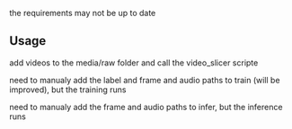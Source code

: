 the requirements may not be up to date


## Usage
add videos to the media/raw folder and call the video_slicer scripte

need to manualy add the label and frame and audio paths to train (will be improved), but the training runs

need to manualy add the frame and audio paths to infer, but the inference runs
